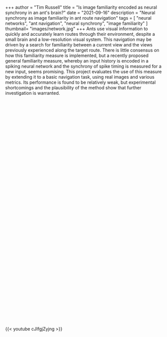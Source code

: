 +++
author = "Tim Russell"
title = "Is image familiarity encoded as neural synchrony in an ant's brain?"
date = "2021-09-16"
description = "Neural synchrony as image familiarity in ant route navigation"
tags = [
    "neural networks", "ant navigation", "neural synchrony", "image familiarity"
]
thumbnail= "images/network.jpg"
+++
Ants use visual information to quickly and accurately learn routes through their environment, despite a small brain and a low-resolution visual system. This navigation may be driven by a search for familiarity between a current view and the views previously experienced along the target route. There is little consensus on how this familiarity measure is implemented, but a recently proposed general familiarity measure, whereby an input history is encoded in a spiking neural network and the synchrony of spike timing is measured for a new input, seems promising. This project evaluates the use of this measure by extending it to a basic navigation task, using real images and various metrics. Its performance is found to be relatively weak, but experimental shortcomings and the plausibility of the method show that further investigation is warranted.

<object data="../../misc/thesis.pdf" type="application/pdf" frameborder="0" style="padding: 20px;" width="100%" height="700">
    <embed src="../../misc/thesis.pdf" width="100%" height="700"/> 
</object>

{{< youtube cJIfgjZyjng >}}